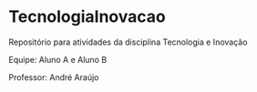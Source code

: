 # TecnologiaInovacao
Repositório para atividades da disciplina Tecnologia e Inovação

Equipe: Aluno A e Aluno B

Professor: André Araújo
